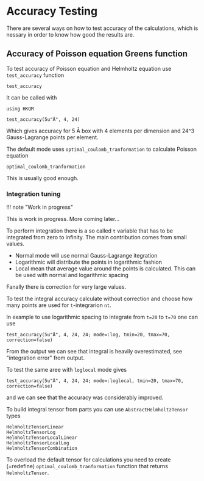 # Accuracy Testing

There are several ways on how to test accuracy of the calculations,
which is nessary in order to know how good the results are.

## Accuracy of Poisson equation Greens function

To test accuracy of Poisson equation and Helmholtz equation
use `test_accuracy` function

```@docs
test_accuracy
```

It can be called with

```@setup accuracy
using HKQM
```

```@example accuracy
test_accuracy(5u"Å", 4, 24)
```

Which gives accuracy for 5 Å box with 4 elements per dimension and 24^3 Gauss-Lagrange points per element.

The default mode uses `optimal_coulomb_tranformation` to calculate Poisson equation

```docs
optimal_coulomb_tranformation
```

This is usually good enough.

### Integration tuning

!!! note "Work in progress"

  This is work in progress. More coming later...

To perform integration there is a so called `t` variable that has to be integrated from zero to infinity.
The main contribution comes from small values.

- Normal mode will use normal Gauss-Lagrange itegration
- Logarithmic will distribute the points in logarithmic fashion
- Local mean that average value around the points is calculated. This can be used with normal and logarithmic spacing

Fanally there is correction for very large values.

To test the integral accuracy calculate without correction and choose how many
points are used for `t`-integrarion `nt`.

In example to use logarithmic spacing to integrate from `t=20` to `t=70` one
can use

```@example accuracy
test_accuracy(5u"Å", 4, 24, 24; mode=:log, tmin=20, tmax=70, correction=false)
```

From the output we can see that integral is heavily overestimated,
see "integration error" from output.

To test the same aree with `loglocal` mode gives

```@example accuracy
test_accuracy(5u"Å", 4, 24, 24; mode=:loglocal, tmin=20, tmax=70, correction=false)
```

and we can see that the accuracy was considerably improved.

To build integral tensor from parts you can use `AbstractHelmholtzTensor` types

```docs
HelmholtzTensorLinear
HelmholtzTensorLog
HelmholtzTensorLocalLinear
HelmholtzTensorLocalLog
HelmholtzTensorCombination
```

To overload the default tensor for calculations you need to create (=redefine) `optimal_coulomb_tranformation`
function that returns `HelmholtzTensor`.
